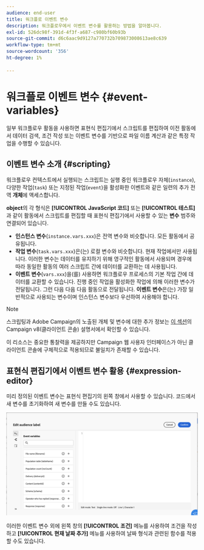 ```yaml
---
audience: end-user
title: 워크플로 이벤트 변수
description: 워크플로우에서 이벤트 변수를 활용하는 방법을 알아봅니다.
exl-id: 526dc98f-391d-4f3f-a687-c980bf60b93b
source-git-commit: d6c6aac9d9127a770732b709873008613ae8c639
workflow-type: tm+mt
source-wordcount: '356'
ht-degree: 1%

---
```


# 워크플로 이벤트 변수 {#event-variables}

일부 워크플로우 활동을 사용하면 표현식 편집기에서 스크립트를 편집하여 이전 활동에서 데이터 검색, 조건 작성 또는 이벤트 변수를 기반으로 파일 이름 계산과 같은 특정 작업을 수행할 수 있습니다.

## 이벤트 변수 소개 {#scripting}

워크플로우 컨텍스트에서 실행되는 스크립트는 실행 중인 워크플로우 자체(`instance`), 다양한 작업(`task`) 또는 지정된 작업(`event`)을 활성화한 이벤트와 같은 일련의 추가 전역 **개체**&#x200B;에 액세스합니다.

**object**&#x200B;의 각 형식은 **[!UICONTROL JavaScript 코드]** 또는 **[!UICONTROL 테스트]**&#x200B;과 같이 활동에서 스크립트를 편집할 때 표현식 편집기에서 사용할 수 있는 **변수** 범주와 연결되어 있습니다.

* **인스턴스 변수**(`instance.vars.xxx`)은 전역 변수와 비슷합니다. 모든 활동에서 공유됩니다.
* **작업 변수**(`task.vars.xxx`)은(는) 로컬 변수와 비슷합니다. 현재 작업에서만 사용됩니다. 이러한 변수는 데이터를 유지하기 위해 영구적인 활동에서 사용되며 경우에 따라 동일한 활동의 여러 스크립트 간에 데이터를 교환하는 데 사용됩니다.
* **이벤트 변수**(`vars.xxx`)을(를) 사용하면 워크플로우 프로세스의 기본 작업 간에 데이터를 교환할 수 있습니다. 진행 중인 작업을 활성화한 작업에 의해 이러한 변수가 전달됩니다. 그런 다음 다음 다음 활동으로 전달됩니다. **이벤트 변수**&#x200B;은(는) 가장 일반적으로 사용되는 변수이며 인스턴스 변수보다 우선하여 사용해야 합니다.

>[!NOTE]
>
>스크립팅과 Adobe Campaign의 노출된 개체 및 변수에 대한 추가 정보는 [이 섹션](https://experienceleague.adobe.com/en/docs/campaign/automation/workflows/advanced-management/javascript-scripts-and-templates)의 Campaign v8(클라이언트 콘솔) 설명서에서 확인할 수 있습니다.
>
>이 리소스는 중요한 통찰력을 제공하지만 Campaign 웹 사용자 인터페이스가 아닌 클라이언트 콘솔에 구체적으로 적용되므로 불일치가 존재할 수 있습니다.

## 표현식 편집기에서 이벤트 변수 활용 {#expression-editor}

미리 정의된 이벤트 변수는 표현식 편집기의 왼쪽 창에서 사용할 수 있습니다. 코드에서 새 변수를 초기화하여 새 변수를 만들 수도 있습니다.

![식 편집기의 왼쪽 창에 사전 정의된 이벤트 변수를 표시하는 스크린샷](assets/event-variables.png)

이러한 이벤트 변수 외에 왼쪽 창의 **[!UICONTROL 조건]** 메뉴를 사용하여 조건을 작성하고 **[!UICONTROL 현재 날짜 추가]** 메뉴를 사용하여 날짜 형식과 관련된 함수를 적용할 수도 있습니다.